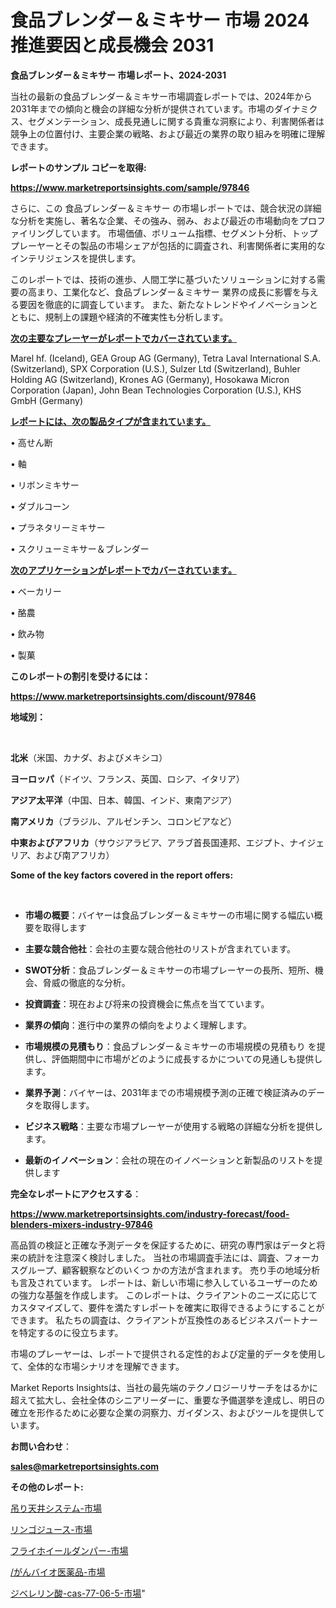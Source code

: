# 食品ブレンダー＆ミキサー 市場 2024 推進要因と成長機会 2031

<strong>食品ブレンダー＆ミキサー 市場レポート、2024-2031</strong>

当社の最新の食品ブレンダー＆ミキサー市場調査レポートでは、2024年から2031年までの傾向と機会の詳細な分析が提供されています。市場のダイナミクス、セグメンテーション、成長見通しに関する貴重な洞察により、利害関係者は競争上の位置付け、主要企業の戦略、および最近の業界の取り組みを明確に理解できます。



<strong>レポートのサンプル コピーを取得:</strong> <a href=https://www.marketreportsinsights.com/sample/97846>

<strong><u>https://www.marketreportsinsights.com/sample/97846</u></strong></a>

さらに、この 食品ブレンダー＆ミキサー の市場レポートでは、競合状況の詳細な分析を実施し、著名な企業、その強み、弱み、および最近の市場動向をプロファイリングしています。 市場価値、ボリューム指標、セグメント分析、トッププレーヤーとその製品の市場シェアが包括的に調査され、利害関係者に実用的なインテリジェンスを提供します。

このレポートでは、技術の進歩、人間工学に基づいたソリューションに対する需要の高まり、工業化など、食品ブレンダー＆ミキサー 業界の成長に影響を与える要因を徹底的に調査しています。 また、新たなトレンドやイノベーションとともに、規制上の課題や経済的不確実性も分析します。



<strong><u>次の主要なプレーヤーがレポートでカバーされています。</u></strong>

Marel hf. (Iceland), GEA Group AG (Germany), Tetra Laval International S.A. (Switzerland), SPX Corporation (U.S.), Sulzer Ltd (Switzerland), Buhler Holding AG (Switzerland), Krones AG (Germany), Hosokawa Micron Corporation (Japan), John Bean Technologies Corporation (U.S.), KHS GmbH (Germany)



<strong><u><b>レポートには、次の製品タイプが含まれています。</b></u></strong>

• 高せん断

• 軸

• リボンミキサー

• ダブルコーン

• プラネタリーミキサー

• スクリューミキサー＆ブレンダー



<strong><u><b>次のアプリケーションがレポートでカバーされています。</b></u></strong>

• ベーカリー

• 酪農

• 飲み物

• 製菓



<strong><b>このレポートの割引を受けるには：</b></strong>

<a href=https://www.marketreportsinsights.com/discount/97846>

<strong><u>https://www.marketreportsinsights.com/discount/97846</u></strong></a>



<strong>地域別：</strong>

<strong> </strong>



<strong>北米</strong>（米国、カナダ、およびメキシコ）



<strong>ヨーロッパ</strong>（ドイツ、フランス、英国、ロシア、イタリア）



<strong>アジア太平洋</strong>（中国、日本、韓国、インド、東南アジア）



<strong>南アメリカ</strong>（ブラジル、アルゼンチン、コロンビアなど）



<strong>中東およびアフリカ</strong>（サウジアラビア、アラブ首長国連邦、エジプト、ナイジェリア、および南アフリカ）



<strong>Some of the key factors covered in the report offers:</strong>

<strong> </strong>
<ul>
  <li>

<strong>市場の概要</strong>：バイヤーは食品ブレンダー＆ミキサーの市場に関する幅広い概要を取得します</li>
  <li>

<strong>主要な競合他社</strong>：会社の主要な競合他社のリストが含まれています。</li>
  <li>

<strong>SWOT分析</strong>：食品ブレンダー＆ミキサーの市場プレーヤーの長所、短所、機会、脅威の徹底的な分析。</li>
  <li>

<strong>投資調査</strong>：現在および将来の投資機会に焦点を当てています。</li>
  <li>

<strong>業界の傾向</strong>：進行中の業界の傾向をよりよく理解します。</li>
  <li>

<strong>市場規模の見積もり</strong>：食品ブレンダー＆ミキサーの市場規模の見積もり を提供し、評価期間中に市場がどのように成長するかについての見通しも提供します。</li>
  <li>

<strong>業界予測</strong>：バイヤーは、2031年までの市場規模予測の正確で検証済みのデータを取得します。</li>
  <li>

<strong>ビジネス戦略</strong>：主要な市場プレーヤーが使用する戦略の詳細な分析を提供します。</li>
  <li>

<strong>最新のイノベーション</strong>：会社の現在のイノベーションと新製品のリストを提供します</li>
</ul>


<strong>完全なレポートにアクセスする</strong>：

<a href=https://www.marketreportsinsights.com/industry-forecast/food-blenders-mixers-industry-97846>

<strong><u>https://www.marketreportsinsights.com/industry-forecast/food-blenders-mixers-industry-97846</u></strong></a>

高品質の検証と正確な予測データを保証するために、研究の専門家はデータと将来の統計を注意深く検討しました。 当社の市場調査手法には、調査、フォーカスグループ、顧客観察などのいくつ かの方法が含まれます。 売り手の地域分析も言及されています。 レポートは、新しい市場に参入しているユーザーのための強力な基盤を作成します。 このレポートは、クライアントのニーズに応じてカスタマイズして、要件を満たすレポートを確実に取得できるようにすることができます。 私たちの調査は、クライアントが互換性のあるビジネスパートナーを特定するのに役立ちます。

市場のプレーヤーは、レポートで提供される定性的および定量的データを使用して、全体的な市場シナリオを理解できます。

Market Reports Insightsは、当社の最先端のテクノロジーリサーチをはるかに超えて拡大し、会社全体のシニアリーダーに、重要な予備選挙を達成し、明日の確立を形作るために必要な企業の洞察力、ガイダンス、およびツールを提供しています。



<strong><b>お問い合わせ</b></strong>：

<a href=mailto:sales@marketreportsinsights.com>

<strong><u>sales@marketreportsinsights.com</u></strong></a>



<strong>その他のレポート:</strong>

<a href=https://www.linkedin.com/pulse/吊り天井システム-市場-2023-新興市場-将来の動向と市場需要-2030-pr-news-hub-rpa4f/>吊り天井システム-市場</a>

<a href=https://www.linkedin.com/pulse/リンゴジュース-市場-2023-新興市場-将来の動向と市場需要-2030-ecpqf/>リンゴジュース-市場</a>

<a href=https://www.linkedin.com/pulse/フライホイールダンパー-市場-2023-年のダイナミクスとビジネストレンド-hzvuf/>フライホイールダンパー-市場</a>

<a href=https://www.linkedin.com/pulse//がんバイオ医薬品-市場-2030-年までの需要に焦点を当てた-2023-vaiqf/>/がんバイオ医薬品-市場</a>

<a href=https://www.linkedin.com/pulse/ジベレリン酸-cas-77-06-5-市場-2023-swot-分析と最新イノベーション-hvoqf/>ジベレリン酸-cas-77-06-5-市場</a>"
